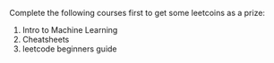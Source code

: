 Complete the following courses first to get some leetcoins as a prize: <br>
<ol>
<li> Intro to Machine Learning
<li> Cheatsheets
<li> leetcode beginners guide
</ol>